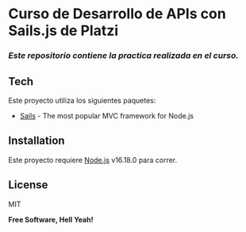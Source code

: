 # Curso de Desarrollo de APIs con Sails.js de Platzi

### _Este repositorio contiene la practica realizada en el curso._

## Tech

Este proyecto utiliza los siguientes paquetes:

- [Sails] - The most popular MVC framework for Node.js

## Installation

Este proyecto requiere [Node.js](https://nodejs.org/) v16.18.0 para correr.

## License

MIT

**Free Software, Hell Yeah!**

[//]: # "These are reference links used in the body of this note and get stripped out when the markdown processor does its job. There is no need to format nicely because it shouldn't be seen. Thanks SO - http://stackoverflow.com/questions/4823468/store-comments-in-markdown-syntax"
[sails]: https://sailsjs.com/
